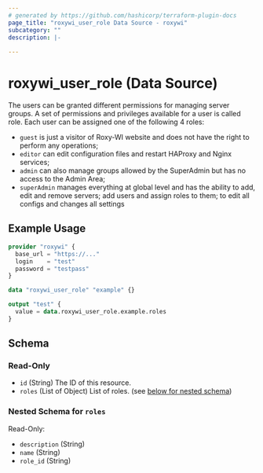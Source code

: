 ```yaml
---
# generated by https://github.com/hashicorp/terraform-plugin-docs
page_title: "roxywi_user_role Data Source - roxywi"
subcategory: ""
description: |-
  
---
```


# roxywi_user_role (Data Source)

<!-- schema generated by tfplugindocs -->

The users can be granted different permissions for managing server groups. A set of permissions and privileges available for a user is called role. Each user can be assigned one of the following 4 roles:

- `guest` is just a visitor of Roxy-WI website and does not have the right to perform any operations;
- `editor` can edit configuration files and restart HAProxy and Nginx services;
- `admin` can also manage groups allowed by the SuperAdmin but has no access to the Admin Area;
- `superAdmin` manages everything at global level and has the ability to add, edit and remove servers; add users and assign roles to them; to edit all configs and changes all settings

## Example Usage

```terraform
provider "roxywi" {
  base_url = "https://..."
  login    = "test"
  password = "testpass"
}

data "roxywi_user_role" "example" {}

output "test" {
  value = data.roxywi_user_role.example.roles
}
```

## Schema

### Read-Only

- `id` (String) The ID of this resource.
- `roles` (List of Object) List of roles. (see [below for nested schema](#nestedatt--roles))

<a id="nestedatt--roles"></a>

### Nested Schema for `roles`

Read-Only:

- `description` (String)
- `name` (String)
- `role_id` (String)
